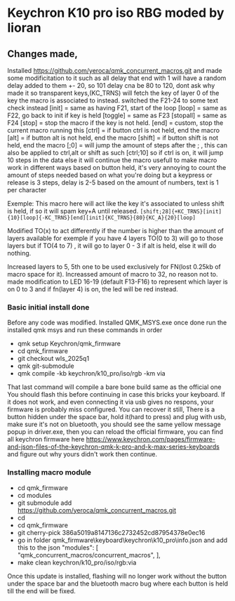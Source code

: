 # Keychron K10 pro iso RBG moded by lioran

## Changes made,
Installed https://github.com/yeroca/qmk_concurrent_macros.git and made some modificitation to it
such as all delay that end with 1 will have a random delay added to them +- 20, so 101 delay cna be 80 to 120, dont ask why
made it so transparent keys,(KC_TRNS) will fetch the key of layer 0 of the key the macro is associated to instead.
switched the F21-24 to some text check instead
\[init] = same as having F21, start of the loop
\[loop] = same as F22, go back to init if key is held
\[toggle] = same as F23
\[stopall] = same as F24
\[stop] = stop the macro if the key is not held.
\[end] = custom, stop the current macro running this
\[ctrl] = if button ctrl is not held, end the macro
\[alt] = if button alt is not held, end the macro 
\[shift] = if button shift is not held, end the macro
\[;0] = will jump the amount of steps after the ; , this can also be applied to ctrl,alt or shift as such \[ctrl;10] so if ctrl is on, it will jump 10 steps in the data else it will continue the macro usefull to make macro work in different ways based on button held, it's very annoying to count the amount of steps needed based on what you're doing but a keypress or release is 3 steps, delay is 2-5 based on the amount of numbers, text is 1 per character

Exemple: This macro here will act like the key it's associated to unless shift is held, if so it will spam key+A until released.
	`[shift;28]{+KC_TRNS}[init]{10}[loop]{-KC_TRNS}[end][init]{KC_TRNS}{80}{KC_A}{20}[loop]`

Modified TO(x) to act differently if the number is higher than the amount of layers available for exemple if you have 4 layers
TO(0 to 3) will go to those layers but if TO(4 to 7) , it will go to layer 0 - 3 if alt is held, else it will do nothing.

Increased layers to 5, 5th one to be used exclusively for FN(lost 0.25kb of macro space for it). Increassed amount of macro to 32, no reason not to.
made modification to LED 16-19 (default F13-F16) to represent which layer is on 0 to 3 and if fn(layer 4) is on, the led will be red instead.



### Basic initial install done
Before any code was modified.
Installed QMK_MSYS.exe
once done run the installed qmk msys and run these commands in order
	
- qmk setup Keychron/qmk_firmware
- cd qmk_firmware
- git checkout wls_2025q1
- qmk git-submodule
- qmk compile -kb keychron/k10_pro/iso/rgb -km via

That last command will compile a bare bone build same as the official one
You should flash this before continuing in case this bricks your keyboard.
If it does not work, and even connecting it via usb gives no respons, your firmware is probably miss configured.
You can recover it still, There is a button hidden under the space bar, hold it(hard to press) and plug with usb, make sure it's not on bluetooth, you should see the same yellow message
popup in driver.exe, then you can reload the official firmware, you can find all keychron firmware here
https://www.keychron.com/pages/firmware-and-json-files-of-the-keychron-qmk-k-pro-and-k-max-series-keyboards
and figure out why yours didn't work then continue.

### Installing macro module

- cd qmk_firmware
- cd modules
- git submodule add https://github.com/yeroca/qmk_concurrent_macros.git
- cd
- cd qmk_firmware
- git cherry-pick 386a5019a8147136c2732452cd87954378e0ec16
- go in folder qmk_firmware\keyboard\keychron\k10_pro\info.json and add this to the json
	"modules": [
        "qmk_concurrent_macros/concurrent_macros",
	],
- make clean keychron/k10_pro/iso/rgb:via

Once this update is installed, flashing will no longer work without the button under the space bar and the bluetooth macro bug where each button is held till the end will be fixed.